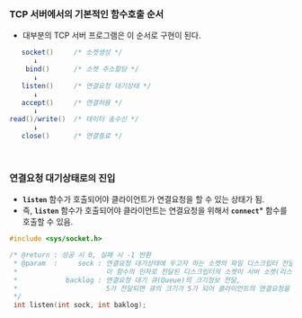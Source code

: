 ### TCP 서버에서의 기본적인 함수호출 순서

* 대부분의 TCP 서버 프로그램은 이 순서로 구현이 된다.

```java
   socket()     /* 소켓생성 */
      ↓
    bind()      /* 소켓 주소할당 */
      ↓
   listen()     /* 연결요청 대기상태 */
      ↓
   accept()     /* 연결허용 */
      ↓
read()/write()  /* 데이터 송수신 */
      ↓
   close()      /* 연결종료 */
```

<br>

### 연결요청 대기상태로의 진입

* **`listen`** 함수가 호출되어야 클라이언트가 연결요청을 할 수 있는 상태가 됨. 
* 즉, **`listen`** 함수가 호출되어야 클라이언트는 연결요청을 위해서 **`connect`*** 함수를 호출할 수 있음. 

```C
#include <sys/socket.h>

/* @return : 성공 시 0, 실패 시 -1 반환
 * @param  :     sock : 연결요청 대기상태에 두고자 하는 소켓의 파일 디스크립터 전달, 
 *                      이 함수의 인자로 전달된 디스크립터의 소켓이 서버 소켓(리스닝 소켓)이 됨.
 *            backlog : 연결요청 대기 큐(Queue)의 크기정보 전달, 
 *                      5가 전달되면 큐의 크기가 5가 되어 클라이언트의 연결요청을 5개 대기시킬 수 있음.
 */
 int listen(int sock, int baklog);
```

